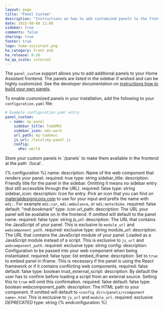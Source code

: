 ```yaml
---
layout: page
title: "Panel Custom"
description: "Instructions on how to add customized panels to the frontend of Home Assistant."
date: 2015-08-08 11:00
sidebar: true
comments: false
sharing: true
footer: true
logo: home-assistant.png
ha_category: Front end
ha_release: 0.26
ha_qa_scale: internal
---
```


The `panel_custom` support allows you to add additional panels to your Home Assistant frontend. The panels are listed in the sidebar if wished and can be highly customized. See the developer documentation on [instructions how to build your own panels](https://developers.home-assistant.io/docs/en/frontend_creating_custom_panels.html).

To enable customized panels in your installation, add the following to your `configuration.yaml` file:

```yaml
# Example configuration.yaml entry
panel_custom:
  - name: my-panel
    sidebar_title: TodoMVC
    sidebar_icon: mdi:work
    url_path: my-todomvc
    js_url: /local/my-panel.js
    config:
      who: world
```

<p class='note'>
Store your custom panels in `<config>/panels` to make them available in the frontend at the path `/local`.
</p>

{% configuration %}
name:
  description: Name of the web component that renders your panel.
  required: true
  type: string
sidebar_title:
  description: Friendly title for the panel in the sidebar. Omitting it means no sidebar entry (but still accessible through the URL).
  required: false
  type: string
sidebar_icon:
  description: Icon for entry. Pick an icon that you can find on [materialdesignicons.com](https://materialdesignicons.com/) to use for your input and prefix the name with `mdi:`. For example `mdi:car`, `mdi:ambulance`, or  `mdi:motorbike`.
  required: false
  default: "mdi:bookmark"
  type: icon
url_path:
  description: The URL your panel will be available on in the frontend. If omitted will default to the panel name.
  required: false
  type: string
js_url:
  description: The URL that contains the JavaScript of your panel. This is exclusive to `module_url` and `webcomponent_path`.
  required: exclusive
  type: string
module_url:
  description: The URL that contains the JavaScript module of your panel. Loaded as a JavaScript module instead of a script. This is exclusive to `js_url` and `webcomponent_path`.
  required: exclusive
  type: string
config:
  description: Configuration to be passed into your web component when being instantiated.
  required: false
  type: list
embed_iframe:
  description: Set to `true` to embed panel in iframe. This is necessary if the panel is using the React framework or if it contains conflicting web components.
  required: false
  default: false
  type: boolean
trust_external_script:
  description: By default the user has to confirm before loading a script from an external source. Setting this to `true` will omit this confirmation.
  required: false
  default: false
  type: boolean
webcomponent_path:
  description: The HTML path to your component. If omitted will default to `<config dir>/panels/<component name>.html`  This is exclusive to `js_url` and `module_url`.
  required: exclusive *DEPRECATED*
  type: string
{% endconfiguration %}
